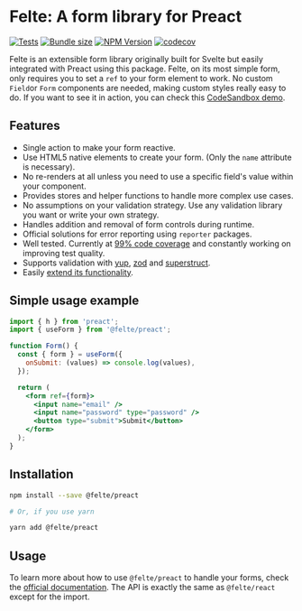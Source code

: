 # Felte: A form library for Preact

[![Tests](https://github.com/pablo-abc/felte/workflows/Tests/badge.svg)](https://github.com/pablo-abc/felte/actions/workflows/test.yml)
[![Bundle size](https://img.shields.io/bundlephobia/min/@felte/preact)](https://bundlephobia.com/result?p=@felte/preact)
[![NPM Version](https://img.shields.io/npm/v/@felte/preact)](https://www.npmjs.com/package/@felte/preact)
[![codecov](https://codecov.io/gh/pablo-abc/felte/branch/main/graph/badge.svg?token=T73OJZ50LC)](https://codecov.io/gh/pablo-abc/felte)

Felte is an extensible form library originally built for Svelte but easily integrated with Preact using this package. Felte, on its most simple form, only requires you to set a `ref` to your form element to work. No custom `Field`or `Form` components are needed, making custom styles really easy to do. If you want to see it in action, you can check this [CodeSandbox demo](https://codesandbox.io/s/felte-preact-demo-svkbbe?file=/src/App.js).

## Features

- Single action to make your form reactive.
- Use HTML5 native elements to create your form. (Only the `name` attribute is necessary).
- No re-renders at all unless you need to use a specific field's value within your component.
- Provides stores and helper functions to handle more complex use cases.
- No assumptions on your validation strategy. Use any validation library you want or write your own strategy.
- Handles addition and removal of form controls during runtime.
- Official solutions for error reporting using `reporter` packages.
- Well tested. Currently at [99% code coverage](https://app.codecov.io/gh/pablo-abc/felte) and constantly working on improving test quality.
- Supports validation with [yup](./packages/validator-yup/README.md), [zod](./packages/validator-zod/README.md) and [superstruct](./packages/validator-superstruct/README.md).
- Easily [extend its functionality](https://felte.dev/docs/react/extending-felte).

## Simple usage example

```jsx
import { h } from 'preact';
import { useForm } from '@felte/preact';

function Form() {
  const { form } = useForm({
    onSubmit: (values) => console.log(values),
  });

  return (
    <form ref={form}>
      <input name="email" />
      <input name="password" type="password" />
      <button type="submit">Submit</button>
    </form>
  );
}
```

## Installation

```sh
npm install --save @felte/preact

# Or, if you use yarn

yarn add @felte/preact
```

## Usage

To learn more about how to use `@felte/preact` to handle your forms, check the [official documentation](https://felte.dev/docs/react/getting-started). The API is exactly the same as `@felte/react` except for the import.
